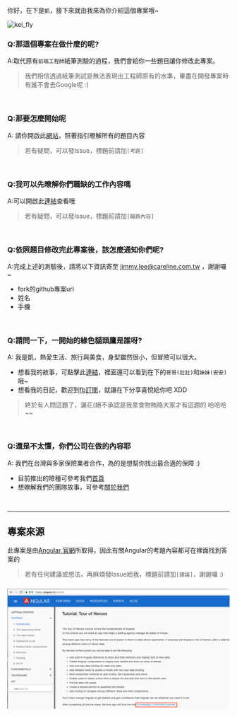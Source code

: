 你好，在下是`凱`，接下來就由我來為你介紹這個專案哦~

![kei_fly](https://www.careline.com.tw/assets/branding/images/about_us/webelieve/fly_kei.png)

### Q:那這個專案在做什麼的呢?

A:取代原有`前端工程師`紙筆測驗的過程，我們會給你一些題目讓你修改此專案。

> 我們相信透過紙筆測試是無法表現出工程師原有的水準，畢盡在開發專案時有誰不會去Google呢 :)

<br/>

### Q:那要怎麼開始呢

A: 請你開啟此[網站](https://careline-newstar.firebaseapp.com/)，照著指引暸解所有的題目內容

> 若有疑問，可以發Issue，標題前請加`[考題]`

<br/>

### Q:我可以先暸解你們職缺的工作內容嗎

A:可以開啟此[連結](https://www.104.com.tw/job/?jobno=5a0c4&jobsource=checkc)查看哦

> 若有疑問，可以發Issue，標題前請加`[職務內容]`

<br/>

### Q:依照題目修改完此專案後，該怎麼通知你們呢?

A:完成上述的測驗後，請將以下資訊寄至 jimmy.lee@careline.com.tw ，謝謝囉~
 - fork的github專案url
 - 姓名
 - 手機
 
<br/>

### Q:請問一下，一開始的綠色貓頭鷹是誰呀?

A: 我是凱，熱愛生活、旅行與美食，身型雖然很小，但冒險可以很大。
 - 想看我的故事，可點擊此[連結](https://www.careline.com.tw/story)，裡面還可以看到在下的`哥哥(壯壯)`和`妹妹(安安)`哦~
 - 想看我的日記，歡迎到[fb訂閱](https://www.facebook.com/kaistraventure/)，就讓在下分享喜悅給你吧 XDD

> 終於有人問這題了，灑花(絕不承認是我拿食物賄賂大家才有這題的 哈哈哈~~

<br/>

### Q:還是不太懂，你們公司在做的內容耶

A: 我們在台灣與多家保險業者合作，為的是想幫你找出最合適的保障 :)
 - 目前推出的險種可參考我們[首頁](https://www.careline.com.tw/)
 - 想暸解我們的團隊故事，可參考[關於我們](https://www.careline.com.tw/aboutus/)
 
<br/>

---
## 專案來源
 此專案是由[Angular 官網](https://angular.io/tutorial)所取得，因此有關Angular的考題內容都可在裡面找到答案的
 
 > 若有任何建議或想法，再麻煩發Issue給我，標題前請加`[建議]`，謝謝囉 :)
### 

![download_source](/assets/imgaes/download_example.png)
